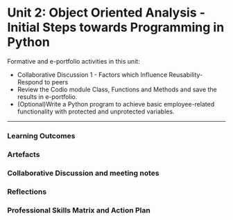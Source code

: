 # Unit 2: Object Oriented Analysis - Initial Steps towards Programming in Python

Formative and e-portfolio activities in this unit:
 - Collaborative Discussion 1 - Factors which Influence Reusability-Respond to peers
 - Review the Codio module Class, Functions and Methods and save the results in e-portfolio.
 - (Optional)Write a Python program to achieve basic employee-related functionality with protected and unprotected variables.

---

### Learning Outcomes
### Artefacts
### Collaborative Discussion and meeting notes
### Reflections
### Professional Skills Matrix and Action Plan



